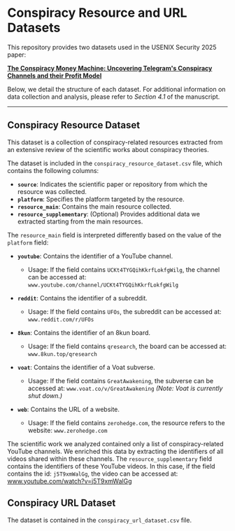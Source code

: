 # Conspiracy Resource and URL Datasets

This repository provides two datasets used in the USENIX Security 2025 paper:

**[The Conspiracy Money Machine: Uncovering Telegram's Conspiracy Channels and their Profit Model](https://arxiv.org/abs/2310.15977)**

Below, we detail the structure of each dataset. For additional information on data collection and analysis, please refer to *Section 4.1* of the manuscript.

---

## Conspiracy Resource Dataset
This dataset is a collection of conspiracy-related resources extracted from an extensive review of the scientific works
about conspiracy theories.

The dataset is included in the `conspiracy_resource_dataset.csv` file, which contains the following columns:

- **`source`**: Indicates the scientific paper or repository from which the resource was collected.  
- **`platform`**: Specifies the platform targeted by the resource.  
- **`resource_main`**: Contains the main resource collected.  
- **`resource_supplementary`**: (Optional) Provides additional data we extracted starting from the main resources.


The `resource_main` field is interpreted differently based on the value of the `platform` field:

- **`youtube`**: Contains the identifier of a YouTube channel.  
    - Usage: If the field contains `UCKt4TYGQihKkrfLokfgWilg`, the channel can be accessed at: 
  `www.youtube.com/channel/UCKt4TYGQihKkrfLokfgWilg`
  
- **`reddit`**: Contains the identifier of a subreddit.  
  - Usage: If the field contains `UFOs`, the subreddit can be accessed at: 
  `www.reddit.com/r/UFOs`
  
- **`8kun`**: Contains the identifier of an 8kun board.  
  - Usage: If the field contains `qresearch`, the board can be accessed at:
  `www.8kun.top/qresearch`
  
- **`voat`**: Contains the identifier of a Voat subverse.  
  - Usage: If the field contains `GreatAwakening`, the subverse can be accessed at: 
  `www.voat.co/v/GreatAwakening` 
  *(Note: Voat is currently shut down.)*
  
- **`web`**: Contains the URL of a website.  
  - Usage: If the field contains `zerohedge.com`, the resource refers to the website: 
  `www.zerohedge.com`

The scientific work we analyzed contained only a list of conspiracy-related YouTube channels. We enriched this data by extracting the identifiers of all videos shared within these channels.
The `resource_supplementary` field contains the identifiers of these YouTube videos. In this case, if the field contains the id: `j5T9xmWalGg`, the video can be accessed at: www.youtube.com/watch?v=j5T9xmWalGg

## Conspiracy URL Dataset

The dataset is contained in the ```conspiracy_url_dataset.csv``` file.